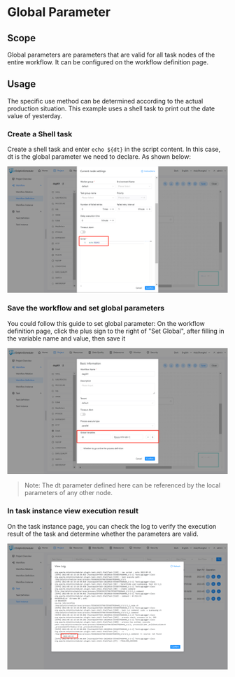 # Global Parameter

## Scope

Global parameters are parameters that are valid for all task nodes of the entire workflow. It can be configured on the workflow definition page.

## Usage

The specific use method can be determined according to the actual production situation. This example uses a shell task to print out the date value of yesterday.

### Create a Shell task

Create a shell task and enter `echo ${dt}` in the script content. In this case, dt is the global parameter we need to declare. As shown below:

![global-parameter01](../../../../img/new_ui/dev/parameter/global_parameter01.png)

### Save the workflow and set global parameters

You could follow this guide to set global parameter: On the workflow definition page, click the plus sign to the right of "Set Global", after filling in the variable name and value, then save it

![global-parameter02](../../../../img/new_ui/dev/parameter/global_parameter02.png)

> Note: The dt parameter defined here can be referenced by the local parameters of any other node.

### In task instance view execution result

On the task instance page, you can check the log to verify the execution result of the task and determine whether the parameters are valid.

![global-parameter03](../../../../img/new_ui/dev/parameter/global_parameter03.png)
